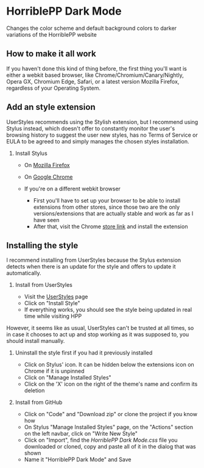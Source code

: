 # HorriblePP Dark Mode
Changes the color scheme and default background colors to darker variations of the HorriblePP website

## How to make it all work
If you haven't done this kind of thing before, the first thing you'll want is either a webkit based browser,
like Chrome/Chromium/Canary/Nightly, Opera GX, Chromium Edge, Safari, or a latest version Mozilla Firefox, regardless of your Operating System.

## Add an style extension
UserStyles recommends using the Stylish extension, but I recommend using Stylus instead,
which doesn't offer to constantly monitor the user's browsing history to suggest the user new styles,
has no Terms of Service or EULA to be agreed to and simply manages the chosen styles installation.

1. Install Stylus

    - On [Mozilla Firefox](https://addons.mozilla.org/firefox/addon/styl-us)
    - On [Google Chrome](https://chrome.google.com/webstore/detail/stylus/clngdbkpkpeebahjckkjfobafhncgmne)
    - If you're on a different webkit browser

        - First you'll have to set up your browser to be able to install extensions from other stores,
        since those two are the only versions/extensions that are actually stable and work as far as I have seen
        - After that, visit the Chrome [store link](https://chrome.google.com/webstore/detail/stylus/clngdbkpkpeebahjckkjfobafhncgmne) and install the extension

## Installing the style
I recommend installing from UserStyles because the Stylus extension detects when there is an update for the style and offers to update it automatically.

1. Install from UserStyles

    - Visit the [UserStyles](https://userstyles.org/styles/216576/horriblepp-dark-mode?utm_campaign=stylish_stylepage) page
    - Click on "Install Style"
    - If everything works, you should see the style being updated in real time while visiting HPP

However, it seems like as usual, UserStyles can't be trusted at all times,
so in case it chooses to act up and stop working as it was supposed to, you should install manually.

1. Uninstall the style first if you had it previously installed

    - Click on Stylus' icon. It can be hidden below the extensions icon on Chrome if it is unpinned
    - Click on "Manage Installed Styles"
    - Click on the 'X' icon on the right of the theme's name and confirm its deletion

2. Install from GitHub

    - Click on "Code" and "Download zip" or clone the project if you know how
    - On Stylus "Manage Installed Styles" page, on the "Actions" section on the left navbar, click on "Write New Style"
    - Click on "Import", find the _HorriblePP Dark Mode.css_ file you downloaded or cloned, copy and paste all of it in the dialog that was shown
    - Name it "HorriblePP Dark Mode" and Save